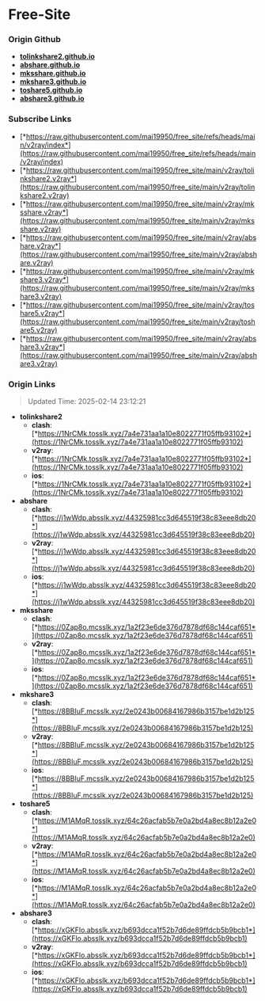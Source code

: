 # Free-Site

### Origin Github

- [**tolinkshare2.github.io**](https://github.com/tolinkshare2/tolinkshare2.github.io)
- [**abshare.github.io**](https://github.com/abshare/abshare.github.io)
- [**mksshare.github.io**](https://github.com/mksshare/mksshare.github.io)
- [**mkshare3.github.io**](https://github.com/mkshare3/mkshare3.github.io)
- [**toshare5.github.io**](https://github.com/toshare5/toshare5.github.io)
- [**abshare3.github.io**](https://github.com/abshare3/abshare3.github.io)

### Subscribe Links

- [*https://raw.githubusercontent.com/mai19950/free_site/refs/heads/main/v2ray/index*](https://raw.githubusercontent.com/mai19950/free_site/refs/heads/main/v2ray/index)
- [*https://raw.githubusercontent.com/mai19950/free_site/main/v2ray/tolinkshare2.v2ray*](https://raw.githubusercontent.com/mai19950/free_site/main/v2ray/tolinkshare2.v2ray)
- [*https://raw.githubusercontent.com/mai19950/free_site/main/v2ray/mksshare.v2ray*](https://raw.githubusercontent.com/mai19950/free_site/main/v2ray/mksshare.v2ray)
- [*https://raw.githubusercontent.com/mai19950/free_site/main/v2ray/abshare.v2ray*](https://raw.githubusercontent.com/mai19950/free_site/main/v2ray/abshare.v2ray)
- [*https://raw.githubusercontent.com/mai19950/free_site/main/v2ray/mkshare3.v2ray*](https://raw.githubusercontent.com/mai19950/free_site/main/v2ray/mkshare3.v2ray)
- [*https://raw.githubusercontent.com/mai19950/free_site/main/v2ray/toshare5.v2ray*](https://raw.githubusercontent.com/mai19950/free_site/main/v2ray/toshare5.v2ray)
- [*https://raw.githubusercontent.com/mai19950/free_site/main/v2ray/abshare3.v2ray*](https://raw.githubusercontent.com/mai19950/free_site/main/v2ray/abshare3.v2ray)

### Origin Links

> Updated Time: 2025-02-14 23:12:21

- **tolinkshare2**
  - **clash**: [*https://1NrCMk.tosslk.xyz/7a4e731aa1a10e8022771f05ffb93102*](https://1NrCMk.tosslk.xyz/7a4e731aa1a10e8022771f05ffb93102)
  - **v2ray**: [*https://1NrCMk.tosslk.xyz/7a4e731aa1a10e8022771f05ffb93102*](https://1NrCMk.tosslk.xyz/7a4e731aa1a10e8022771f05ffb93102)
  - **ios**: [*https://1NrCMk.tosslk.xyz/7a4e731aa1a10e8022771f05ffb93102*](https://1NrCMk.tosslk.xyz/7a4e731aa1a10e8022771f05ffb93102)
- **abshare**
  - **clash**: [*https://j1wWdp.absslk.xyz/44325981cc3d645519f38c83eee8db20*](https://j1wWdp.absslk.xyz/44325981cc3d645519f38c83eee8db20)
  - **v2ray**: [*https://j1wWdp.absslk.xyz/44325981cc3d645519f38c83eee8db20*](https://j1wWdp.absslk.xyz/44325981cc3d645519f38c83eee8db20)
  - **ios**: [*https://j1wWdp.absslk.xyz/44325981cc3d645519f38c83eee8db20*](https://j1wWdp.absslk.xyz/44325981cc3d645519f38c83eee8db20)
- **mksshare**
  - **clash**: [*https://0Zap8o.mcsslk.xyz/1a2f23e6de376d7878df68c144caf651*](https://0Zap8o.mcsslk.xyz/1a2f23e6de376d7878df68c144caf651)
  - **v2ray**: [*https://0Zap8o.mcsslk.xyz/1a2f23e6de376d7878df68c144caf651*](https://0Zap8o.mcsslk.xyz/1a2f23e6de376d7878df68c144caf651)
  - **ios**: [*https://0Zap8o.mcsslk.xyz/1a2f23e6de376d7878df68c144caf651*](https://0Zap8o.mcsslk.xyz/1a2f23e6de376d7878df68c144caf651)
- **mkshare3**
  - **clash**: [*https://8BBIuF.mcsslk.xyz/2e0243b00684167986b3157be1d2b125*](https://8BBIuF.mcsslk.xyz/2e0243b00684167986b3157be1d2b125)
  - **v2ray**: [*https://8BBIuF.mcsslk.xyz/2e0243b00684167986b3157be1d2b125*](https://8BBIuF.mcsslk.xyz/2e0243b00684167986b3157be1d2b125)
  - **ios**: [*https://8BBIuF.mcsslk.xyz/2e0243b00684167986b3157be1d2b125*](https://8BBIuF.mcsslk.xyz/2e0243b00684167986b3157be1d2b125)
- **toshare5**
  - **clash**: [*https://M1AMqR.tosslk.xyz/64c26acfab5b7e0a2bd4a8ec8b12a2e0*](https://M1AMqR.tosslk.xyz/64c26acfab5b7e0a2bd4a8ec8b12a2e0)
  - **v2ray**: [*https://M1AMqR.tosslk.xyz/64c26acfab5b7e0a2bd4a8ec8b12a2e0*](https://M1AMqR.tosslk.xyz/64c26acfab5b7e0a2bd4a8ec8b12a2e0)
  - **ios**: [*https://M1AMqR.tosslk.xyz/64c26acfab5b7e0a2bd4a8ec8b12a2e0*](https://M1AMqR.tosslk.xyz/64c26acfab5b7e0a2bd4a8ec8b12a2e0)
- **abshare3**
  - **clash**: [*https://xGKFlo.absslk.xyz/b693dcca1f52b7d6de89ffdcb5b9bcb1*](https://xGKFlo.absslk.xyz/b693dcca1f52b7d6de89ffdcb5b9bcb1)
  - **v2ray**: [*https://xGKFlo.absslk.xyz/b693dcca1f52b7d6de89ffdcb5b9bcb1*](https://xGKFlo.absslk.xyz/b693dcca1f52b7d6de89ffdcb5b9bcb1)
  - **ios**: [*https://xGKFlo.absslk.xyz/b693dcca1f52b7d6de89ffdcb5b9bcb1*](https://xGKFlo.absslk.xyz/b693dcca1f52b7d6de89ffdcb5b9bcb1)
